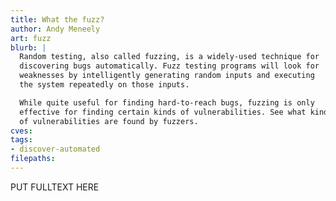 ```yaml
---
title: What the fuzz?
author: Andy Meneely
art: fuzz
blurb: |
  Random testing, also called fuzzing, is a widely-used technique for
  discovering bugs automatically. Fuzz testing programs will look for
  weaknesses by intelligently generating random inputs and executing
  the system repeatedly on those inputs.

  While quite useful for finding hard-to-reach bugs, fuzzing is only
  effective for finding certain kinds of vulnerabilities. See what kinds
  of vulnerabilities are found by fuzzers.
cves:
tags:
- discover-automated
filepaths:
---
```

PUT FULLTEXT HERE
